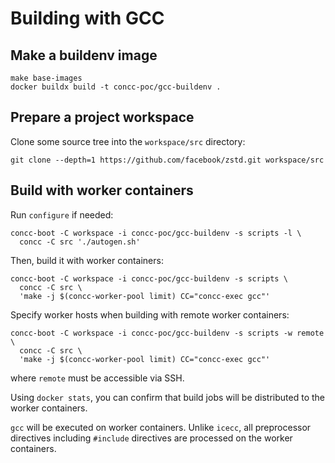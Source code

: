 # Building with GCC

## Make a buildenv image

```shell
make base-images
docker buildx build -t concc-poc/gcc-buildenv .
```

## Prepare a project workspace

Clone some source tree into the `workspace/src` directory:

```shell
git clone --depth=1 https://github.com/facebook/zstd.git workspace/src
```

## Build with worker containers

Run `configure` if needed:

```shell
concc-boot -C workspace -i concc-poc/gcc-buildenv -s scripts -l \
  concc -C src './autogen.sh'
```

Then, build it with worker containers:

```shell
concc-boot -C workspace -i concc-poc/gcc-buildenv -s scripts \
  concc -C src \
  'make -j $(concc-worker-pool limit) CC="concc-exec gcc"'
```

Specify worker hosts when building with remote worker containers:

```shell
concc-boot -C workspace -i concc-poc/gcc-buildenv -s scripts -w remote \
  concc -C src \
  'make -j $(concc-worker-pool limit) CC="concc-exec gcc"'
```

where `remote` must be accessible via SSH.

Using `docker stats`, you can confirm that build jobs will be distributed to the
worker containers.

`gcc` will be executed on worker containers.  Unlike `icecc`, all preprocessor
directives including `#include` directives are processed on the worker
containers.
